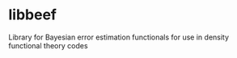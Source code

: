 # libbeef
Library for Bayesian error estimation functionals for use in density functional theory codes
